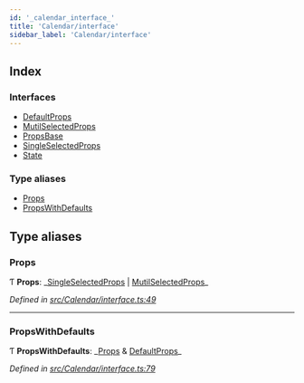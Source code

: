 ```yaml
---
id: '_calendar_interface_'
title: 'Calendar/interface'
sidebar_label: 'Calendar/interface'
---
```


## Index

### Interfaces

- [DefaultProps](../interfaces/_calendar_interface_.defaultprops.md)
- [MutilSelectedProps](../interfaces/_calendar_interface_.mutilselectedprops.md)
- [PropsBase](../interfaces/_calendar_interface_.propsbase.md)
- [SingleSelectedProps](../interfaces/_calendar_interface_.singleselectedprops.md)
- [State](../interfaces/_calendar_interface_.state.md)

### Type aliases

- [Props](_calendar_interface_.md#props)
- [PropsWithDefaults](_calendar_interface_.md#propswithdefaults)

## Type aliases

### Props

Ƭ **Props**: _[SingleSelectedProps](../interfaces/\_calendar_interface_.singleselectedprops.md) | [MutilSelectedProps](../interfaces/_calendar_interface_.mutilselectedprops.md)\_

_Defined in [src/Calendar/interface.ts:49](https://github.com/tarojsx/ui/blob/v0.11.0/src/Calendar/interface.ts#L49)_

---

### PropsWithDefaults

Ƭ **PropsWithDefaults**: _[Props](\_calendar_interface_.md#props) & [DefaultProps](../interfaces/_calendar_interface_.defaultprops.md)\_

_Defined in [src/Calendar/interface.ts:79](https://github.com/tarojsx/ui/blob/v0.11.0/src/Calendar/interface.ts#L79)_
